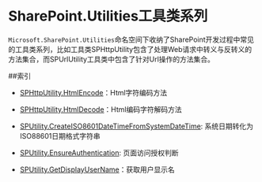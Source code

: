 # SharePoint.Utilities工具类系列
`Microsoft.SharePoint.Utilities`命名空间下收纳了SharePoint开发过程中常见的工具类系列，比如工具类SPHttpUtility包含了处理Web请求中转义与反转义的方法集合，而SPUrlUtility工具类中包含了针对Url操作的方法集合。


##索引

- [SPHttpUtility.HtmlEncode](sphttputility1.md)：Html字符编码方法

- [SPHttpUtility.HtmlDecode](sphttputility2.md)：Html编码字符解码方法
- [SPUtility.CreateISO8601DateTimeFromSystemDateTime](sputility1.md): 系统日期转化为ISO88601日期格式字符串
- [SPUtility.EnsureAuthentication](sputility2.md): 页面访问授权判断
- [SPUtility.GetDisplayUserName](sputility3.md)：获取用户显示名

